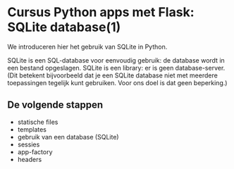 Cursus Python apps met Flask: SQLite database(1)
================================================

We introduceren hier het gebruik van SQLite in Python.

SQLite is een SQL-database voor eenvoudig gebruik:
de database wordt in een bestand opgeslagen.
SQLite is een library: er is geen database-server.
(Dit betekent bijvoorbeeld dat je een SQLite database niet met meerdere toepassingen tegelijk kunt gebruiken. Voor ons doel is dat geen beperking.)



De volgende stappen
-------------------

* statische files
* templates
* gebruik van een database (SQLite)
* sessies
* app-factory
* headers
